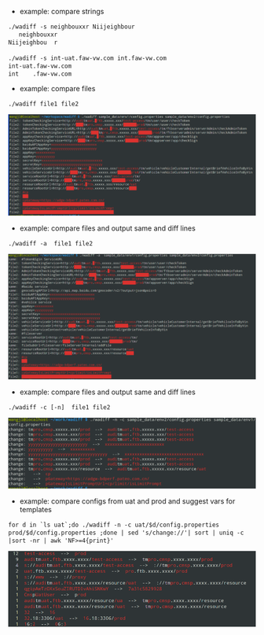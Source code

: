 



* example: compare strings
````
./wadiff -s neighbouxxr Niijeighbour
   neighbouxxr
Niijeighbou  r

./wadiff -s int-uat.faw-vw.com int.faw-vw.com
int-uat.faw-vw.com
int    .faw-vw.com
````


* example: compare files
````
./wadiff file1 file2
````
![example.png](sample_data/example.png)

* example: compare files and output same and diff lines
````
./wadiff -a  file1 file2
````
![example.png](sample_data/example_all.png)

* example: compare files and output same and diff lines
````
./wadiff -c [-n]  file1 file2
````
![example.png](sample_data/example_changes.png)

* example: compare configs from uat and prod and suggest vars for templates
````
for d in `ls uat`;do ./wadiff -n -c uat/$d/config.properties  prod/$d/config.properties ;done | sed 's/change://'| sort | uniq -c |sort -nr | awk 'NF>=4{print}'
````
![example.png](sample_data/example_suggest.png)

